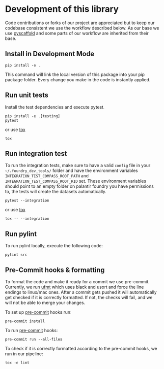 # Development of this library

Code contributions or forks of our project are appreciated
but to keep our codebase consistent we use the workflow described below.
As our base we use [pyscaffold] and some parts of our workflow
are inherited from their base.

## Install in Development Mode

```shell
pip install -e .
```

This command will link the local version of this package into your pip package folder.
Every change you make in the code is instantly applied.

## Run unit tests

Install the test dependencies and execute pytest.

```shell
pip install -e .[testing] 
pytest
```

or use [tox]

```shell
tox
```

## Run integration test

To run the integration tests, make sure to have a valid `config` file in your `~/.foundry_dev_tools/` folder
and have the environment variables `INTEGRATION_TEST_COMPASS_ROOT_PATH` and `INTEGRATION_TEST_COMPASS_ROOT_RID` set.
These environment variables should point to an empty folder on palantir foundry you have permissions to,
the tests will create the datasets automatically.

```shell
pytest --integration
```

or use [tox]
```shell
tox -- --integration
```

## Run pylint

To run pylint locally, execute the following code:

```shell
pylint src
```

## Pre-Commit hooks & formatting

To format the code and make it ready for a commit we use pre-commit.
Currently, we run [ufmt] which uses black and usort and force the line endings to linux/mac ones.
After a commit gets pushed it will automatically get checked if it is correctly formatted.
If not, the checks will fail, and we will not be able to merge your changes.

To set up [pre-commit] hooks run:

```shell
pre-commit install
```

To run [pre-commit] hooks:

```shell
pre-commit run --all-files
```

To check if it is correctly formatted according
to the pre-commit hooks, we run in our pipeline:
```shell
tox -e lint
```

[pyscaffold]: https://pyscaffold.org/en/stable/
[tox]: https://tox.wiki/en/latest/
[pre-commit]: https://pre-commit.com/
[ufmt]: https://github.com/omnilib/ufmt
